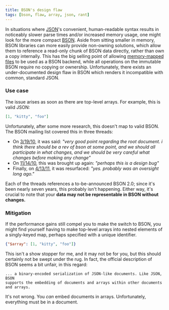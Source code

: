 ```yaml
---
title: BSON's design flaw
tags: [bson, flaw, array, json, rant]
---
```


In situations where [JSON](http://json.org/)'s convenient, human-readable syntax
results in noticeably slower parse times and/or increased memory usage, one
might look for the more compact [BSON](http://bsonspec.org/). Aside from sitting
smaller in memory, BSON libraries can more easily provide non-owning solutions,
which allow them to reference a read-only chunk of BSON data directly, rather
than own a copy internally. This has the big selling point of allowing
[memory-mapped files](https://en.wikipedia.org/wiki/Memory-mapped_file) to be
used as a BSON backend, while all operations on the immutable BSON require no
copying or ownership. Unfortunately, there exists an under-documented design
flaw in BSON which renders it incompatible with common, standard JSON.

### Use case
The issue arises as soon as there are top-level arrays. For example, this is
valid JSON:

```json
[1, "kitty", "foo"]
```

Unfortunately, after some more research, this doesn't map to valid BSON. The
BSON mailing list covered this in three threads:

* On [3/19/10](https://groups.google.com/forum/#!searchin/bson/array$20root%7csort:relevance/bson/b7Jav8Xg2vo/paZvbDHP50AJ), it was said: *"very good point regarding the root document. i think there should be a rev of bson at some point, and we should all participate in what changes, and we should be very careful what changes before making any change"*
* On [11/14/10](https://groups.google.com/forum/#!searchin/bson/array$20root%7Csort:relevance/bson/VHaO42PPMGc/l-ZqIMcLpfMJ), this was brought up again: *"perhaps this is a design bug"*
* Finally, on [4/13/11](https://groups.google.com/forum/#!msg/bson/Y6gN4Btd6us/H_F-nilcXiAJ;context-place=forum/bson), it was resurfaced: *"yes.  probably was an oversight long ago."*

Each of the threads references a to-be-announced BSON 2.0; since it's been
nearly seven years, this probably isn't happening. Either way, it's crucial to
note that your **data may not be representable in BSON without changes.**

### Mitigation
If the performance gains still compel you to make the switch to BSON, you might
find yourself having to make top-level arrays into nested elements of a
singly-keyed map, perhaps specified with a unique identifier.

```json
{"$array": [1, "kitty", "foo"]}
```

This isn't a show stopper for me, and it may not be for you, but this should
certainly not be swept under the rug. In fact, the official description of BSON
seems a bit unfair, in this regard:

    ... a binary-encoded serialization of JSON-like documents. Like JSON, BSON
    supports the embedding of documents and arrays within other documents
    and arrays.

It's not wrong. You *can* embed documents in arrays. Unfortunately, everything
must be in a document.

